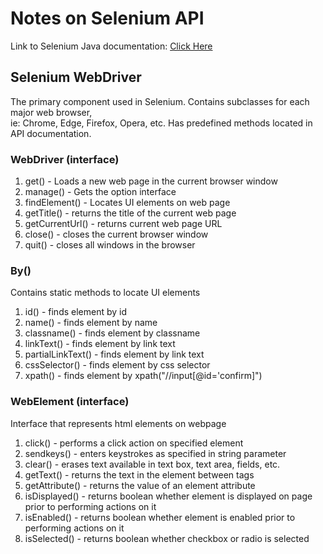 # Notes on Selenium API

Link to Selenium Java documentation: [Click Here](https://www.selenium.dev/selenium/docs/api/java)

## Selenium WebDriver

<p> The primary component used in Selenium. Contains subclasses for each major web browser, <br>
    ie: Chrome, Edge, Firefox, Opera, etc. Has predefined methods located in API documentation.<br>
</p>

### WebDriver (interface)
<ol>
<li>get() - Loads a new web page in the current browser window</li>
<li>manage() - Gets the option interface</li>
<li>findElement() - Locates UI elements on web page</li>
<li>getTitle() - returns the title of the current web page</li>
<li>getCurrentUrl() - returns current web page URL</li>
<li>close() - closes the current browser window</li>
<li>quit() - closes all windows in the browser</li>


</ol>

### By()
Contains static methods to locate UI elements
<ol>
<li>id() - finds element by id</li>
<li>name() - finds element by name</li>
<li>classname() - finds element by classname</li>
<li>linkText() - finds element by link text</li>
<li>partialLinkText() - finds element by link text</li>
<li>cssSelector() - finds element by css selector</li>
<li>xpath() - finds element by xpath("//input[@id='confirm]")</li>
</ol>

### WebElement (interface)
Interface that represents html elements on webpage
<ol>
<li>click() - performs a click action on specified element</li>
<li>sendkeys() - enters keystrokes as specified in string parameter</li>
<li>clear() - erases text available in text box, text area, fields, etc.</li>
<li>getText() - returns the text in the element between tags</li>
<li>getAttribute() - returns the value of an element attribute</li>
<li>isDisplayed() - returns boolean whether element is displayed on page prior to performing actions on it</li>
<li>isEnabled() - returns boolean whether element is enabled prior to performing actions on it</li>
<li>isSelected() - returns boolean whether checkbox or radio is selected</li>

</ol>